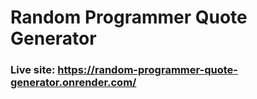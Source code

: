 # Random Programmer Quote Generator

### Live site: https://random-programmer-quote-generator.onrender.com/
